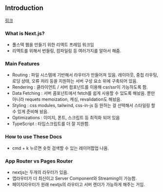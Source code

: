 ## Introduction
[링크](https://nextjs.org/docs)

### What is Next.js?
- 풀스택 웹을 만들기 위한 리액트 프레임 워크임
- 리액트를 위해서 번들링, 컴파일링 등 여러가지를 알아서 해줌.

### Main Features

- Routing : 파일 시스템에 기반해서 라우터가 만들어져 있음. 레이아웃, 중첩 라우팅, 로딩 상태, 오류 처리 등을 지원하는 서버 구성 요소 위에 구축되어 있음.
- Rendering : 클라이언트 / 서버 컴포넌트를 이용해 csr/ssr이 가능하도록 함.
- Data Fetching : 서버 콤포넌트에서 fetch를 쉽게 사용할 수 있도록 해놨음. 뿐만 아니라 requets memoization, 캐싱, revalidation도 해놨음.
- Styling : css modules, tailwind, css-in-js 등 원하는 걸 선택해서 스타일링 할 수 있게 준비해 놨음.
- Optimizations : 이미지, 폰트, 스크립트 등 최적화 되어 있음
- TypeScript : 타입스크립트를 더 잘 지원함.

### How to use These Docs
- cmd + k 누르면 숏컷 검색할 수 있는 레이어팝업 나옴.

### App Router vs Pages Router
- nextjs는 두개의 라우터가 있음.
- 앱라우터가 더 최신이고 Server Component와 Streaming이 가능함.
- 페이지라우터가 원래 nextjs의 라우터고 서버 렌더가 가능하게 해주는 거임.